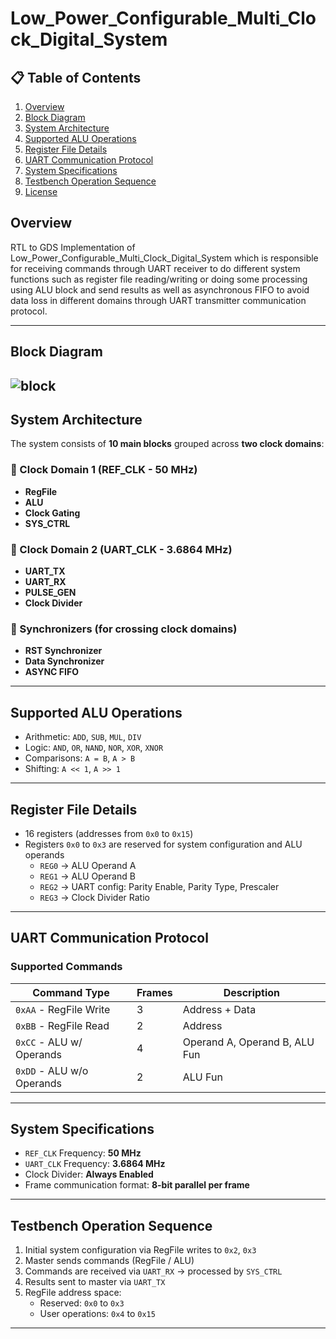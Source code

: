 # Low_Power_Configurable_Multi_Clock_Digital_System


## 📋 Table of Contents

1. [Overview](#overview)
2. [Block Diagram](#Block-Diagram) 
3. [System Architecture](#system-architecture)
4. [Supported ALU Operations](#Supported-ALU-Operationss)
5. [Register File Details](#Register-File-Details)
6. [UART Communication Protocol](#uart-communication-protocol)
7. [System Specifications](#System-Specificationss)
8. [Testbench Operation Sequence](#Testbench-Operation-Sequence)
13. [License](#license)

    
##  Overview

RTL to GDS Implementation of Low_Power_Configurable_Multi_Clock_Digital_System which is responsible for receiving commands through UART receiver to do different system functions such as register file reading/writing or doing some processing using ALU block and send results as well as asynchronous FIFO to avoid data loss in different domains through UART transmitter communication protocol.

---
## Block Diagram
![block](https://i.ibb.co/pjm6pDmx/system.png)
---
##  System Architecture

The system consists of **10 main blocks** grouped across **two clock domains**:

### 🔹 Clock Domain 1 (REF_CLK - 50 MHz)

- **RegFile**
- **ALU**
- **Clock Gating**
- **SYS_CTRL**

### 🔹 Clock Domain 2 (UART_CLK - 3.6864 MHz)

- **UART_TX**
- **UART_RX**
- **PULSE_GEN**
- **Clock Divider**

### 🔹 Synchronizers (for crossing clock domains)

- **RST Synchronizer**
- **Data Synchronizer**
- **ASYNC FIFO**

---

##  Supported ALU Operations

- Arithmetic: `ADD`, `SUB`, `MUL`, `DIV`
- Logic: `AND`, `OR`, `NAND`, `NOR`, `XOR`, `XNOR`
- Comparisons: `A = B`, `A > B`
- Shifting: `A << 1`, `A >> 1`

---

##  Register File Details

- 16 registers (addresses from `0x0` to `0x15`)
- Registers `0x0` to `0x3` are reserved for system configuration and ALU operands
  - `REG0` → ALU Operand A
  - `REG1` → ALU Operand B
  - `REG2` → UART config: Parity Enable, Parity Type, Prescaler
  - `REG3` → Clock Divider Ratio

---

##  UART Communication Protocol

###  Supported Commands

| Command Type              | Frames | Description                         |
|--------------------------|--------|-------------------------------------|
| `0xAA` - RegFile Write   |   3    | Address + Data                      |
| `0xBB` - RegFile Read    |   2    | Address                             |
| `0xCC` - ALU w/ Operands |   4    | Operand A, Operand B, ALU Fun       |
| `0xDD` - ALU w/o Operands|   2    | ALU Fun                             |

---

##  System Specifications

- `REF_CLK` Frequency: **50 MHz**
- `UART_CLK` Frequency: **3.6864 MHz**
- Clock Divider: **Always Enabled**
- Frame communication format: **8-bit parallel per frame**

---

##  Testbench Operation Sequence

1. Initial system configuration via RegFile writes to `0x2`, `0x3`
2. Master sends commands (RegFile / ALU)
3. Commands are received via `UART_RX` → processed by `SYS_CTRL`
4. Results sent to master via `UART_TX`
5. RegFile address space:
   - Reserved: `0x0` to `0x3`
   - User operations: `0x4` to `0x15`

---


